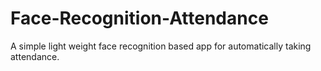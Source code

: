 # Face-Recognition-Attendance
A simple light weight face recognition based app for automatically taking attendance.
